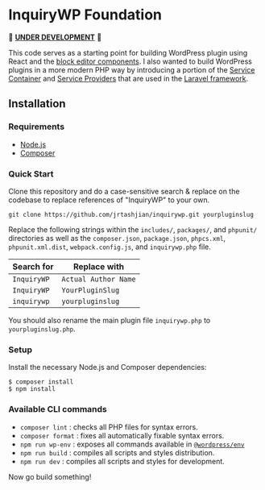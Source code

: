 # InquiryWP Foundation

🚧 [**UNDER DEVELOPMENT**](https://github.com/jrtashjian/inquirywp/issues/1) 🚧

This code serves as a starting point for building WordPress plugin using React and the [block editor components](https://github.com/WordPress/gutenberg/tree/trunk/packages). I also wanted to build WordPress plugins in a more modern PHP way by introducing a portion of the [Service Container](https://laravel.com/docs/8.x/container) and [Service Providers](https://laravel.com/docs/8.x/providers) that are used in the [Laravel framework](https://laravel.com/).

## Installation

### Requirements

- [Node.js](https://nodejs.org)
- [Composer](https://getcomposer.org)

### Quick Start

Clone this repository and do a case-sensitive search & replace on the codebase to replace references of "InquiryWP" to your own.

```
git clone https://github.com/jrtashjian/inquirywp.git yourpluginslug
```

Replace the following strings within the `includes/`, `packages/`, and `phpunit/` directories as well as the `composer.json`, `package.json`, `phpcs.xml`, `phpunit.xml.dist`, `webpack.config.js`, and `inquirywp.php` file.

| Search for        | Replace with         |
| ----------------- | -------------------- |
| `InquiryWP` | `Actual Author Name` |
| `InquiryWP`        | `YourPluginSlug`     |
| `inquirywp`        | `yourpluginslug`     |

You should also rename the main plugin file `inquirywp.php` to `yourpluginslug.php`.

### Setup

Install the necessary Node.js and Composer dependencies:

```
$ composer install
$ npm install
```

### Available CLI commands

- `composer lint` : checks all PHP files for syntax errors.
- `composer format` : fixes all automatically fixable syntax errors.
- `npm run wp-env` : exposes all commands available in [`@wordpress/env`](https://github.com/WordPress/gutenberg/tree/wp/6.0/packages/env)
- `npm run build` : compiles all scripts and styles distribution.
- `npm run dev` : compiles all scripts and styles for development.

Now go build something!